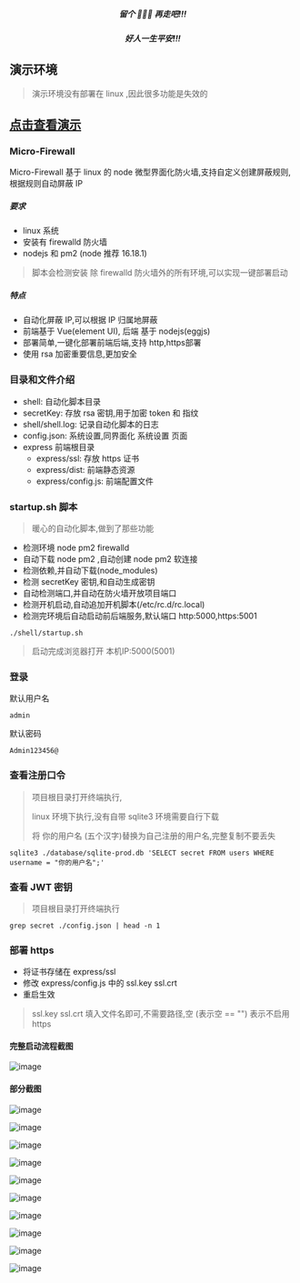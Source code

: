 
<div align="center">

##### 留个 🌟🌟🌟 再走吧!!!
##### 好人一生平安!!!

</div>

## 演示环境

> 演示环境没有部署在 linux ,因此很多功能是失效的

## [点击查看演示](http://340200.xyz:65000)

### Micro-Firewall

Micro-Firewall 基于 linux 的 node 微型界面化防火墙,支持自定义创建屏蔽规则,根据规则自动屏蔽 IP

##### 要求

* linux 系统
* 安装有 firewalld 防火墙
* nodejs 和 pm2 (node 推荐 16.18.1)

> 脚本会检测安装 除 firewalld 防火墙外的所有环境,可以实现一键部署启动

##### 特点

* 自动化屏蔽 IP,可以根据 IP 归属地屏蔽
* 前端基于 Vue(element UI), 后端 基于 nodejs(eggjs)
* 部署简单,一键化部署前端后端,支持 http,https部署
* 使用 rsa 加密重要信息,更加安全

### 目录和文件介绍

* shell: 自动化脚本目录
* secretKey: 存放 rsa 密钥,用于加密 token 和 指纹
* shell/shell.log: 记录自动化脚本的日志
* config.json: 系统设置,同界面化 系统设置 页面
* express 前端根目录
  * express/ssl: 存放 https 证书
  * express/dist: 前端静态资源
  * express/config.js: 前端配置文件

### startup.sh 脚本

> 暖心的自动化脚本,做到了那些功能

* 检测环境 node pm2 firewalld
* 自动下载 node pm2 ,自动创建 node pm2 软连接
* 检测依赖,并自动下载(node_modules)
* 检测 secretKey 密钥,和自动生成密钥
* 自动检测端口,并自动在防火墙开放项目端口
* 检测开机启动,自动追加开机脚本(/etc/rc.d/rc.local)
* 检测完环境后自动启动前后端服务,默认端口 http:5000,https:5001

```
./shell/startup.sh
```

> 启动完成浏览器打开 本机IP:5000(5001)

### 登录

默认用户名

```
admin
```

默认密码

```
Admin123456@
```

### 查看注册口令

> 项目根目录打开终端执行,
>
> linux 环境下执行,没有自带 sqlite3 环境需要自行下载
>
> 将 你的用户名 (五个汉字)替换为自己注册的用户名,完整复制不要丢失

```
sqlite3 ./database/sqlite-prod.db 'SELECT secret FROM users WHERE username = "你的用户名";'
```

### 查看 JWT 密钥

> 项目根目录打开终端执行

```
grep secret ./config.json | head -n 1
```


### 部署 https

* 将证书存储在 express/ssl
* 修改 express/config.js 中的 ssl.key ssl.crt
* 重启生效

> ssl.key ssl.crt 填入文件名即可,不需要路径,空 (表示空 == "") 表示不启用 https


#### 完整启动流程截图

![image](https://github.com/soonxf/Micro-Firewall/blob/main/images/%E5%90%AF%E5%8A%A8%E6%88%AA%E5%9B%BE.png?raw=true)

#### 部分截图

![image](https://github.com/soonxf/Micro-Firewall/blob/main/images/%E5%B1%8F%E5%B9%95%E6%88%AA%E5%9B%BE%202023-01-23%20225233.png?raw=true)

![image](https://github.com/soonxf/Micro-Firewall/blob/main/images/%E5%B1%8F%E5%B9%95%E6%88%AA%E5%9B%BE%202023-01-23%20224657.png?raw=true)

![image](https://github.com/soonxf/Micro-Firewall/blob/main/images/%E5%B1%8F%E5%B9%95%E6%88%AA%E5%9B%BE%202023-01-23%20235608.png?raw=true)

![image](https://github.com/soonxf/Micro-Firewall/blob/main/images/%E5%B1%8F%E5%B9%95%E6%88%AA%E5%9B%BE%202023-01-23%20235644.png?raw=true)

![image](https://github.com/soonxf/Micro-Firewall/blob/main/images/%E5%B1%8F%E5%B9%95%E6%88%AA%E5%9B%BE%202023-01-23%20235740.png?raw=true)

![image](https://github.com/soonxf/Micro-Firewall/blob/main/images/%E5%B1%8F%E5%B9%95%E6%88%AA%E5%9B%BE%202023-01-23%20235833.png?raw=true)

![image](https://github.com/soonxf/Micro-Firewall/blob/main/images/%E5%B1%8F%E5%B9%95%E6%88%AA%E5%9B%BE%202023-01-23%20235951.png?raw=true)

![image](https://github.com/soonxf/Micro-Firewall/blob/main/images/%E5%B1%8F%E5%B9%95%E6%88%AA%E5%9B%BE%202023-01-23%20224802.png?raw=true)

![image](https://github.com/soonxf/Micro-Firewall/blob/main/images/%E5%B1%8F%E5%B9%95%E6%88%AA%E5%9B%BE%202023-01-23%20224842.png?raw=true)

![image](https://github.com/soonxf/Micro-Firewall/blob/main/images/%E5%B1%8F%E5%B9%95%E6%88%AA%E5%9B%BE%202023-01-23%20225144.png?raw=true)







